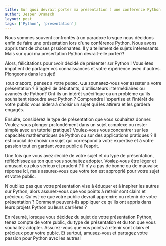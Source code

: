 ```yaml
---
title: Sur quoi devrait porter ma présentation à une conférence Python ?
author: Jesper Dramsch
layout: post
tags: ['Python', 'presentation']
---
```


Nous sommes souvent confrontés à un paradoxe lorsque nous décidons enfin de faire une présentation lors d'une conférence Python. Nous avons appris tant de choses passionnantes. Il y a tellement de sujets intéressants. Mais sur quoi ma présentation Python devrait-elle porter?!

Alors, félicitations pour avoir décidé de présenter sur Python ! Vous êtes impatient de partager vos connaissances et votre expérience avec d'autres. Plongeons dans le sujet!

Tout d'abord, pensez à votre public. Qui souhaitez-vous voir assister à votre présentation ? S'agit-il de débutants, d'utilisateurs intermédiaires ou avancés de Python? Ont-ils un intérêt spécifique ou un problème qu'ils souhaitent résoudre avec Python ? Comprendre l'expertise et l'intérêt de votre public vous aidera à choisir un sujet qui les attirera et les gardera engagés.

Ensuite, considérez le type de présentation que vous souhaitez donner. Voulez-vous plonger profondément dans un sujet complexe ou rester simple avec un tutoriel pratique? Voulez-vous vous concentrer sur les capacités mathématiques de Python ou sur des applications pratiques ? Il est crucial de choisir un sujet qui correspond à votre expertise et à votre passion tout en gardant votre public à l'esprit.

Une fois que vous avez décidé de votre sujet et du type de présentation, réfléchissez au ton que vous souhaitez adopter. Voulez-vous être léger et amusant ou plus sérieux et prudent ? Il n'y a pas de bonne ou de mauvaise réponse ici, mais assurez-vous que votre ton est approprié pour votre sujet et votre public.

N'oubliez pas que votre présentation vise à éduquer et à inspirer les autres sur Python, alors assurez-vous que vos points à retenir sont clairs et précieux. Qu'est-ce que votre public devrait apprendre ou retenir de votre présentation ? Comment peuvent-ils appliquer ce qu'ils ont appris dans leurs projets Python ou leurs carrières ?

En résumé, lorsque vous décidez du sujet de votre présentation Python, tenez compte de votre public, du type de présentation et du ton que vous souhaitez adopter. Assurez-vous que vos points à retenir sont clairs et précieux pour votre public. Et surtout, amusez-vous et partagez votre passion pour Python avec les autres!
